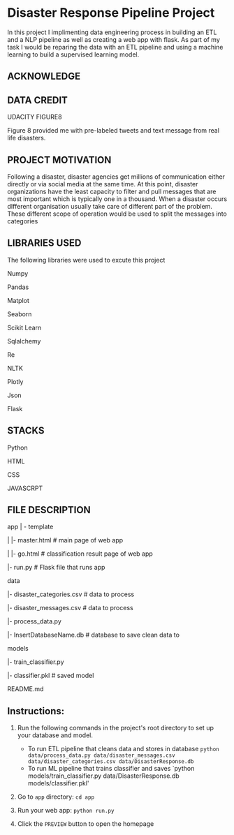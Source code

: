 # Disaster Response Pipeline Project
In this project I implimenting data engineering process in building an ETL and a NLP pipeline as well as creating a web app with flask. As part of my task I would be reparing the data with an ETL pipeline and using a machine learning to build a supervised learning model.

## ACKNOWLEDGE

## DATA CREDIT

UDACITY
FIGURE8

Figure 8 provided me with pre-labeled tweets and text message from real life disasters.

## PROJECT MOTIVATION
Following a disaster, disaster agencies get millions of communication either directly or via social media at the same time. At this point, disaster organizations have the least capacity to filter and pull messages that are most important which is typically one in a thousand. When a disaster occurs dIfferent organisation usually take care of different part of the problem. These different scope of operation would be used to split the messages into categories


## LIBRARIES USED
The following libraries were used to excute this project

Numpy

Pandas

Matplot

Seaborn

Scikit Learn

Sqlalchemy

Re

NLTK

Plotly

Json

Flask

## STACKS

Python

HTML

CSS

JAVASCRPT


## FILE DESCRIPTION

app
| - template

| |- master.html # main page of web app

| |- go.html # classification result page of web app

|- run.py # Flask file that runs app

data

|- disaster_categories.csv # data to process

|- disaster_messages.csv # data to process

|- process_data.py

|- InsertDatabaseName.db # database to save clean data to

models

|- train_classifier.py

|- classifier.pkl # saved model

README.md

## Instructions:
1. Run the following commands in the project's root directory to set up your database and model.

    - To run ETL pipeline that cleans data and stores in database
        `python data/process_data.py data/disaster_messages.csv data/disaster_categories.csv data/DisasterResponse.db`
    - To run ML pipeline that trains classifier and saves
        `python models/train_classifier.py data/DisasterResponse.db models/classifier.pkl'

2. Go to `app` directory: `cd app`

3. Run your web app: `python run.py`

4. Click the `PREVIEW` button to open the homepage
